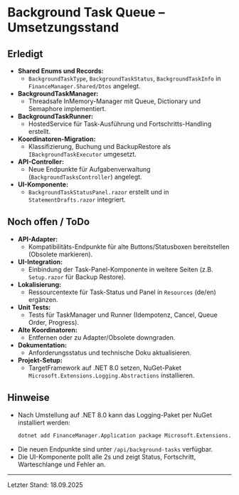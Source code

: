 # Background Task Queue – Umsetzungsstand

## Erledigt
- **Shared Enums und Records:**
  - `BackgroundTaskType`, `BackgroundTaskStatus`, `BackgroundTaskInfo` in `FinanceManager.Shared/Dtos` angelegt.
- **BackgroundTaskManager:**
  - Threadsafe InMemory-Manager mit Queue, Dictionary und Semaphore implementiert.
- **BackgroundTaskRunner:**
  - HostedService für Task-Ausführung und Fortschritts-Handling erstellt.
- **Koordinatoren-Migration:**
  - Klassifizierung, Buchung und BackupRestore als `IBackgroundTaskExecutor` umgesetzt.
- **API-Controller:**
  - Neue Endpunkte für Aufgabenverwaltung (`BackgroundTasksController`) angelegt.
- **UI-Komponente:**
  - `BackgroundTaskStatusPanel.razor` erstellt und in `StatementDrafts.razor` integriert.

## Noch offen / ToDo
- **API-Adapter:**
  - Kompatibilitäts-Endpunkte für alte Buttons/Statusboxen bereitstellen (Obsolete markieren).
- **UI-Integration:**
  - Einbindung der Task-Panel-Komponente in weitere Seiten (z.B. `Setup.razor` für Backup Restore).
- **Lokalisierung:**
  - Ressourcentexte für Task-Status und Panel in `Resources` (de/en) ergänzen.
- **Unit Tests:**
  - Tests für TaskManager und Runner (Idempotenz, Cancel, Queue Order, Progress).
- **Alte Koordinatoren:**
  - Entfernen oder zu Adapter/Obsolete downgraden.
- **Dokumentation:**
  - Anforderungsstatus und technische Doku aktualisieren.
- **Projekt-Setup:**
  - TargetFramework auf .NET 8.0 setzen, NuGet-Paket `Microsoft.Extensions.Logging.Abstractions` installieren.

## Hinweise
- Nach Umstellung auf .NET 8.0 kann das Logging-Paket per NuGet installiert werden:
  ```sh
  dotnet add FinanceManager.Application package Microsoft.Extensions.Logging.Abstractions
  ```
- Die neuen Endpunkte sind unter `/api/background-tasks` verfügbar.
- Die UI-Komponente pollt alle 2s und zeigt Status, Fortschritt, Warteschlange und Fehler an.

---
Letzter Stand: 18.09.2025
